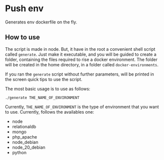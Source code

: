 # Push env

Generates env dockerfile on the fly.

## How to use

The script is made in node. But, it have in the root a convenient shell script called `generate`. Just make it executable, and you will be guided to create a folder, containing the files required to rise a docker environment. The folder will be created in the home directory, in a folder called `docker-environments`.

If you ran the `generate` script without further parameters, will be printed in the screen quick tips to use the script.

The most basic usage is to use as follows:

```
./generate THE_NAME_OF_ENVIRONMENT
```

Currently, `THE_NAME_OF_ENVIRONMENT` is the type of environment that you want to use. Currently, follows the availables one:

* node
* relationaldb
* mongo
* php_apache
* node_debian
* node_20_debian
* python

